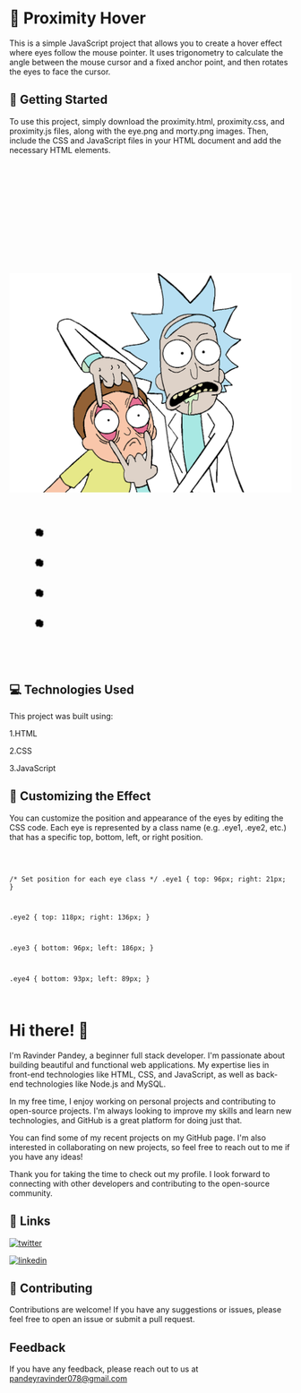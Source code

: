 
# 👀 Proximity Hover

This is a simple JavaScript project that allows you to create a hover effect where eyes follow the mouse pointer. It uses trigonometry to calculate the angle between the mouse cursor and a fixed anchor point, and then rotates the eyes to face the cursor.

## 🚀 Getting Started


To use this project, simply download the proximity.html, proximity.css, and proximity.js files, along with the eye.png and morty.png images. Then, include the CSS and JavaScript files in your HTML document and add the necessary HTML elements.

<code>
<!-- Include the CSS file -->
<link rel="stylesheet" href="proximity.css">

<!-- Include the JavaScript file -->
<script defer src="proximity.js"></script>

<!-- Add the anchor image and eyes container to your HTML -->
<main>
  <img id="anchor" src="morty.png" alt="morty">
  <div id="eyes">
    <img class="eye1" src="eye.png" alt="eye1">
    <img class="eye2" src="eye.png" alt="eye2">
    <img class="eye3" src="eye.png" alt="eye3">
    <img class="eye4" src="eye.png" alt="eye4">
  </div>
</main>

</code>


## 💻 Technologies Used

This project was built using:


  1.HTML
  
  2.CSS
  
  3.JavaScript
  
  
  ## 🎨 Customizing the Effect
  
You can customize the position and appearance of the eyes by editing the CSS code. Each eye is represented by a class name (e.g. .eye1, .eye2, etc.) that has a specific top, bottom, left, or right position.

<code>

/* Set position for each eye class */
.eye1 {
    top: 96px;
    right: 21px;
}

.eye2 {
    top: 118px;
    right: 136px;
}

.eye3 {
    bottom: 96px;
    left: 186px;
}

.eye4 {
    bottom: 93px;
    left: 89px;
}

</code>

# Hi there! 👋

I'm Ravinder Pandey, a beginner full stack developer. I'm passionate about building beautiful and functional web applications. My expertise lies in front-end technologies like HTML, CSS, and JavaScript, as well as back-end technologies like Node.js and MySQL.

In my free time, I enjoy working on personal projects and contributing to open-source projects. I'm always looking to improve my skills and learn new technologies, and GitHub is a great platform for doing just that.

You can find some of my recent projects on my GitHub page. I'm also interested in collaborating on new projects, so feel free to reach out to me if you have any ideas!

Thank you for taking the time to check out my profile. I look forward to connecting with other developers and contributing to the open-source community.


## 🔗 Links

[![twitter](https://img.shields.io/badge/twitter-1DA1F2?style=for-the-badge&logo=twitter&logoColor=white)](https://twitter.com/RavinPandey8)

[![linkedin](https://img.shields.io/badge/linkedin-0A66C2?style=for-the-badge&logo=linkedin&logoColor=white)](https://www.linkedin.com/in/ravinder-pandey-56041b187)


## 🤝 Contributing

Contributions are welcome! If you have any suggestions or issues, please feel free to open an issue or submit a pull request.


## Feedback

If you have any feedback, please reach out to us at pandeyravinder078@gmail.com

